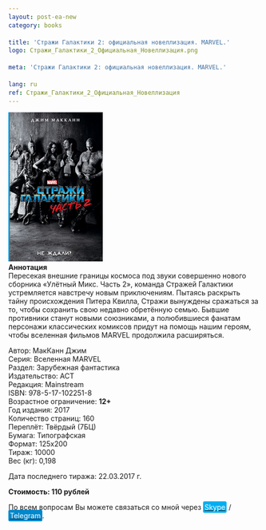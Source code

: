 ```yaml
---
layout: post-ea-new
category: books

title: 'Стражи Галактики 2: официальная новеллизация. MARVEL.'
logo: Стражи_Галактики_2_Официальная_Новеллизация.png

meta: 'Стражи Галактики 2: официальная новеллизация. MARVEL.'

lang: ru
ref: Стражи_Галактики_2_Официальная_Новеллизация
---
```


<a data-fancybox="gallery" href="/img/books/Стражи_Галактики_2_Официальная_Новеллизация.png"><img src="/img/books/Стражи_Галактики_2_Официальная_Новеллизация.png" alt=""></a>  
**Аннотация**  
Пересекая внешние границы космоса под звуки совершенно нового сборника «Улётный Микс. Часть 2», команда Стражей Галактики устремляется навстречу новым приключениям. Пытаясь раскрыть тайну происхождения Питера Квилла, Стражи вынуждены сражаться за то, чтобы сохранить свою недавно обретённую семью. Бывшие противники станут новыми союзниками, а полюбившиеся фанатам персонажи классических комиксов придут на помощь нашим героям, чтобы вселенная фильмов MARVEL продолжила расширяться.

Автор: МакКанн Джим  
Серия: Вселенная MARVEL  
Раздел: Зарубежная фантастика  
Издательство: АСТ  
Редакция: Mainstream  
ISBN: 978-5-17-102251-8  
Возрастное ограничение: **12+**  
Год издания: 2017  
Количество страниц: 160  
Переплёт: Твёрдый  (7БЦ)  
Бумага: Типографская  
Формат: 125х200  
Тираж: 10000  
Вес (кг): 0,198

Дата последнего тиража:	22.03.2017 г.

**Стоимость: 110 рублей**

По всем вопросам Вы можете связаться со мной через <a href="skype:chutkoy89?call" target="_blank"><span style="background-color:#00aff0; color:white; padding:3px; border-radius: 3px">Skype</span></a> / <a href="https://t.me/chutkoy" target="_blank"><span style="background-color:#0088cc; color:white; padding:3px; border-radius: 3px">Telegram</span></a>.